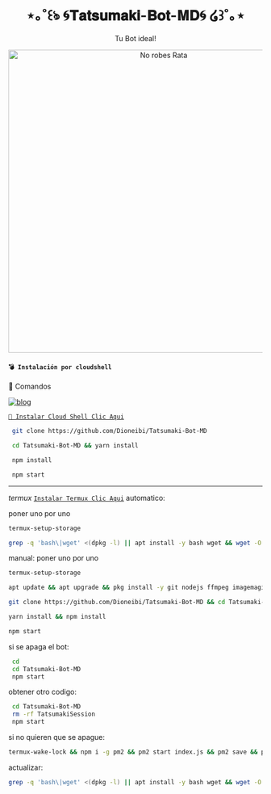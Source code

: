 <h1 align="center">⋆｡˚꒰ঌ 🌀𝐓𝐚𝐭𝐬𝐮𝐦𝐚𝐤𝐢-𝐁𝐨𝐭-𝐌𝐃🌀 ໒꒱˚｡⋆</h1>
<p align="center">Tu Bot ideal!</p>

<p align="center">
  <img src="https://telegra.ph/file/cd77e99ba4711385d6e70.jpg" alt="No robes Rata" width="600"/>
</p>

#### **`💣 Instalación por cloudshell`**

 🦎 Comandos</b></summary>

[![blog](https://img.shields.io/badge/Video-Tutorial-FF0000?style=for-the-badge&logo=youtube&logoColor=white)
](https://youtu.be/0JtOm_ie4CQ?si=kbL823AQmUhC3PmC)

[`🚩 Instalar Cloud Shell Clic Aqui`](https://www.mediafire.com/file/bp2l6cci2p30hjv/Cloud+Shell_1.apk/file)

```bash
 git clone https://github.com/Dioneibi/Tatsumaki-Bot-MD
```

```bash
 cd Tatsumaki-Bot-MD && yarn install
```

```bash
 npm install
```

```bash
 npm start
```

</details>

---

*termux*
[`Instalar Termux Clic Aqui`](https://www.mediafire.com/file/3hsvi3xkpq3a64o/termux_118.apk/file)
automatico:

poner uno por uno

```bash
termux-setup-storage
```
```bash
grep -q 'bash\|wget' <(dpkg -l) || apt install -y bash wget && wget -O - https://raw.githubusercontent.com/Dioneibi/Tatsumaki-Bot-MD/main/install22.sh | bash
```

manual:
poner uno por uno 

```bash
termux-setup-storage
```
```bash
apt update && apt upgrade && pkg install -y git nodejs ffmpeg imagemagick yarn
```
```bash
git clone https://github.com/Dioneibi/Tatsumaki-Bot-MD && cd Tatsumaki-Bot-MD
```
```bash
yarn install && npm install
```
```bash
npm start
```

si se apaga el bot:
```bash
 cd 
 cd Tatsumaki-Bot-MD
 npm start
```
 obtener otro codigo:
```bash
 cd Tatsumaki-Bot-MD
 rm -rf TatsumakiSession
 npm start
```
 si no quieren que se apague:
```bash
termux-wake-lock && npm i -g pm2 && pm2 start index.js && pm2 save && pm2 logs 
```
actualizar:
```bash
grep -q 'bash\|wget' <(dpkg -l) || apt install -y bash wget && wget -O - https://raw.githubusercontent.com/Dioneibi/Tatsumaki-Bot-MD/master/update.sh | bash
 ```
